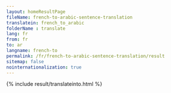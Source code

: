 ```yaml
---
layout: homeResultPage
fileName: french-to-arabic-sentence-translation
translatein: french_to_arabic
folderName : translate
lang: fr
from: fr
to: ar
langname: french-to
permalink: /fr/french-to-arabic-sentence-translation/result
sitemap: false
nointernationalization: true
---
```

{% include result/translateinto.html %}

<script src="/js/result/translation.js" data-foldername="{{page.folderName}}" data-lang="{{page.lang}}"></script>
